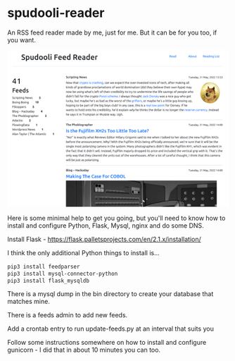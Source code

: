 # spudooli-reader
An RSS feed reader made by me, just for me. But it can be for you too, if you want.

![screenshot](screenshot.png)

Here is some minimal help to get you going, but you'll need to know how to install and configure Python, Flask, Mysql, nginx and do some DNS. 

Install Flask - https://flask.palletsprojects.com/en/2.1.x/installation/

I think the only additional Python things to install is...
```
pip3 install feedparser
pip3 install mysql-connector-python
pip3 install flask_mysqldb
```

There is a mysql dump in the bin directory to create your database that matches mine.

There is a feeds admin to add new feeds.

Add a crontab entry to run update-feeds.py at an interval that suits you

Follow some instructions somewhere on how to install and configure gunicorn - I did that in about 10 minutes you can too.